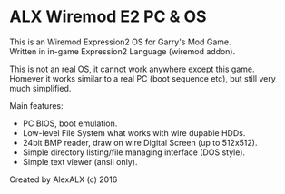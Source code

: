 ALX Wiremod E2 PC & OS
=========================  
This is an Wiremod Expression2 OS for Garry's Mod Game.  
Written in in-game Expression2 Language (wiremod addon).  
                                                                     
This is not an real OS, it cannot work anywhere except this game.  
Homever it works similar to a real PC (boot sequence etc), but still very much simplified.  

Main features:  
* PC BIOS, boot emulation.  
* Low-level File System what works with wire dupable HDDs.  
* 24bit BMP reader, draw on wire Digital Screen (up to 512x512).  
* Simple directory listing/file managing interface (DOS style).  
* Simple text viewer (ansii only).  

Created by AlexALX (c) 2016